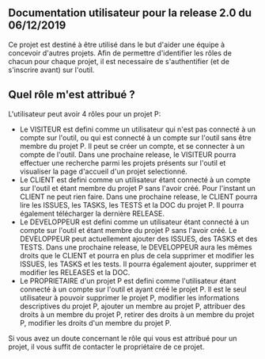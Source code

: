 Documentation utilisateur pour la release 2.0 du 06/12/2019
-----------------------------------------------------------

Ce projet est destiné à être utilisé dans le but d'aider une équipe à concevoir d'autres projets.
Afin de permettre d'identifier les rôles de chacun pour chaque projet, il est necessaire de
s'authentifier (et de s'inscrire avant) sur l'outil.

Quel rôle m'est attribué ?
--------------------------

L'utilisateur peut avoir 4 rôles pour un projet P:
* Le VISITEUR est defini comme un utilisateur qui n'est pas connecté à un compte sur l'outil,
ou qui est connecté à un compte sur l'outil sans être membre du projet P. Il peut se créer un compte,
et se connecter à un compte de l'outil. Dans une prochaine release, le VISITEUR pourra effectuer une
recherche parmi les projets présents sur l'outil et visualiser la page d'accueil d'un projet
selectionné. 
* Le CLIENT est defini comme un utilisateur étant connecté à un compte sur l'outil et étant membre du
projet P sans l'avoir créé. Pour l'instant un CLIENT ne peut rien faire. Dans une prochaine release,
le CLIENT pourra lire les ISSUES, les TASKS, les TESTS et la DOC du projet P. Il pourra également
télécharger la dernière RELEASE.
* Le DEVELOPPEUR est defini comme un utilisateur étant connecté à un compte sur l'outil et étant
membre du projet P sans l'avoir créé. Le DEVELOPPEUR peut actuellement ajouter des ISSUES, des
TASKS et des TESTS. Dans une prochaine release, le DEVELOPPEUR aura les mêmes droits que le CLIENT et
pourra en plus de cela supprimer et modifier les ISSUES, les TASKS et les tests. Il pourra également
ajouter, supprimer et modifier les RELEASES et la DOC.
* Le PROPRIETAIRE d'un projet P est defini comme l'utilisateur étant connecté à un compte sur
l'outil et ayant créé le projet P. Il est le seul utilisateur à pouvoir supprimer le projet P,
modifier les informations descriptives du projet P, ajouter un membre au projet P, attribuer des
droits à un membre du projet P, retirer des droits à un membre du projet P, modifier les droits
d'un membre du projet P.

Si vous avez un doute concernant le rôle qui vous est attribué pour un projet, il vous suffit de
contacter le propriétaire de ce projet.
